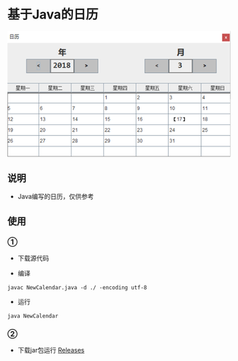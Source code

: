 基于Java的日历
===========



![预览图](https://raw.githubusercontent.com/muyangren907/Java-Calendar/master/screenshot/1.png)

## 说明

- Java编写的日历，仅供参考

## 使用

###	①

- 下载源代码

- 编译

```
javac NewCalendar.java -d ./ -encoding utf-8
```

-	运行

```
java NewCalendar
```

### ②

- 下载jar包运行
[Releases](https://github.com/muyangren907/Java-Calendar/releases)